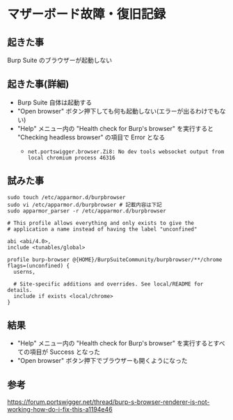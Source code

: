 # マザーボード故障・復旧記録

## 起きた事
Burp Suite のブラウザーが起動しない

## 起きた事(詳細)
- Burp Suite 自体は起動する
- "Open browser" ボタン押下しても何も起動しない(エラーが出るわけでもない)
- "Help" メニュー内の "Health check for Burp's browser" を実行すると "Checking headless browser" の項目で Error となる
  - ```
    net.portswigger.browser.Zi8: No dev tools websocket output from local chromium process 46316
    ```

## 試みた事

```shell
sudo touch /etc/apparmor.d/burpbrowser
sudo vi /etc/apparmor.d/burpbrowser # 記載内容は下記
sudo apparmor_parser -r /etc/apparmor.d/burpbrowser
```

```
# This profile allows everything and only exists to give the
# application a name instead of having the label "unconfined"

abi <abi/4.0>,
include <tunables/global>

profile burp-browser @{HOME}/BurpSuiteCommunity/burpbrowser/**/chrome flags=(unconfined) {
  userns,

  # Site-specific additions and overrides. See local/README for details.
  include if exists <local/chrome>
}
```

## 結果

- "Help" メニュー内の "Health check for Burp's browser" を実行するとすべての項目が Success となった
- "Open browser" ボタン押下でブラウザーも開くようになった

## 参考

https://forum.portswigger.net/thread/burp-s-browser-renderer-is-not-working-how-do-i-fix-this-a1194e46

